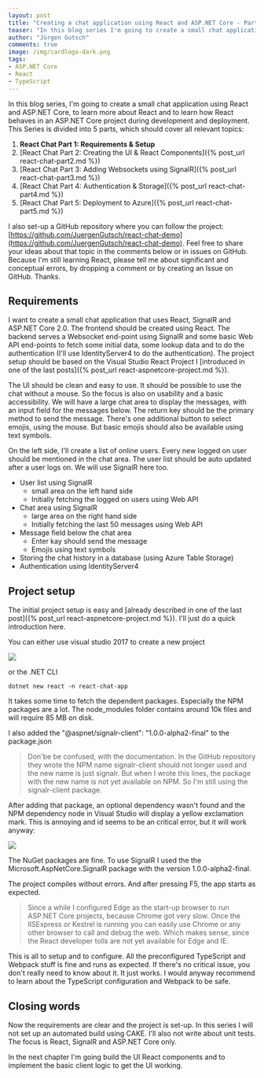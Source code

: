 ```yaml
---
layout: post
title: "Creating a chat application using React and ASP.​NET Core - Part 1"
teaser: "In this blog series I'm going to create a small chat application using React and ASP.NET Core, to learn more about React and to learn how React behaves in an ASP.NET Core project during development and deployment. This topic describes the basic requirements and the project setup."
author: "Jürgen Gutsch"
comments: true
image: /img/cardlogo-dark.png
tags: 
- ASP.NET Core
- React
- TypeScript
---
```


In this blog series, I'm going to create a small chat application using React and ASP.NET Core, to learn more about React and to learn how React behaves in an ASP.NET Core project during development and deployment. This Series is divided into 5 parts, which should cover all relevant topics:

1. **React Chat Part 1: Requirements & Setup**
2. [React Chat Part 2: Creating the UI & React Components]({% post_url react-chat-part2.md %})
3. [React Chat Part 3: Adding Websockets using SignalR]({% post_url react-chat-part3.md %})
4. [React Chat Part 4: Authentication & Storage]({% post_url react-chat-part4.md %})
5. [React Chat Part 5: Deployment to Azure]({% post_url react-chat-part5.md %})

I also set-up a GitHub repository where you can follow the project: [https://github.com/JuergenGutsch/react-chat-demo](https://github.com/JuergenGutsch/react-chat-demo). Feel free to share your ideas about that topic in the comments below or in issues on GitHub. Because I'm still learning React, please tell me about significant and conceptual errors, by dropping a comment or by creating an Issue on GitHub. Thanks.

## Requirements

I want to create a small chat application that uses React, SignalR and ASP.NET Core 2.0. The frontend should be created using React. The backend serves a Websocket end-point using SignalR and some basic Web API end-points to fetch some initial data, some lookup data and to do the authentication (I'll use IdentityServer4 to do the authentication). The project setup should be based on the Visual Studio React Project I [introduced in one of the last posts]({% post_url react-aspnetcore-project.md %}).

The UI should be clean and easy to use. It should be possible to use the chat without a mouse. So the focus is also on usability and a basic accessibility. We will have a large chat area to display the messages, with an input field for the messages below. The return key should be the primary method to send the message. There's one additional button to select emojis, using the mouse. But basic emojis should also be available using text symbols.

On the left side, I'll create a list of online users. Every new logged on user should be mentioned in the chat area. The user list should be auto updated after a user logs on. We will use SignalR here too.

* User list using SignalR
  * small area on the left hand side
  * Initially fetching the logged on users using Web API 
* Chat area using SignalR
  * large area on the right hand side
  * Initially fetching the last 50 messages using Web API
* Message field below the chat area
  * Enter kay should send the message
  * Emojis using text symbols
* Storing the chat history in a database (using Azure Table Storage)
* Authentication using IdentityServer4

## Project setup

The initial project setup is easy and [already described in one of the last post]({% post_url react-aspnetcore-project.md %}). I'll just do a quick introduction here. 

You can either use visual studio 2017 to create a new project

![]({{site.baseurl}}/img/react-aspnetcore/newproject.PNG)

or the .NET CLI

~~~ shell
dotnet new react -n react-chat-app
~~~

It takes some time to fetch the dependent packages. Especially the NPM packages are a lot. The node_modules folder contains around 10k files and will require 85 MB  on disk.

I also added the "@aspnet/signalr-client": "1.0.0-alpha2-final" to the package.json

> Don'be be confused, with the documentation. In the GitHub repository they wrote the NPM name signalr-client should not longer used and the new name is just signalr. But when I wrote this lines, the package with the new name is not yet available on NPM. So I'm still using the signalr-client package.

After adding that package, an optional dependency wasn't found and the NPM dependency node in Visual Studio will display a yellow exclamation mark. This is annoying and id seems to be an critical error, but it will work anyway:

![]({{site.baseurl}}/img/react-chat-app/npm-signalr.PNG)

The NuGet packages are fine. To use SignalR I used the the Microsoft.AspNetCore.SignalR package with the version 1.0.0-alpha2-final.

The project compiles without errors. And after pressing F5, the app starts as expected.

> Since a while I configured Edge as the start-up browser to run ASP.NET Core projects, because Chrome got very slow. Once the IISExpress or Kestrel is running you can easily use Chrome or any other browser to call and debug the web. Which makes sense, since the React developer tolls are not yet available for Edge and IE.

This is all to setup and to configure. All the preconfigured TypeScript and Webpack stuff is fine and runs as expected. If there's no critical issue, you don't really need to know about it. It just works. I would anyway recommend to learn about the TypeScript configuration and Webpack to be safe.

## Closing words

Now the requirements are clear and the project is set-up. In this series I will not set up an automated build using CAKE. I'll also not write about unit tests. The focus is React, SignalR and ASP.NET Core only.

In the next chapter I'm going build the UI React components and to implement the basic client logic to get the UI working.